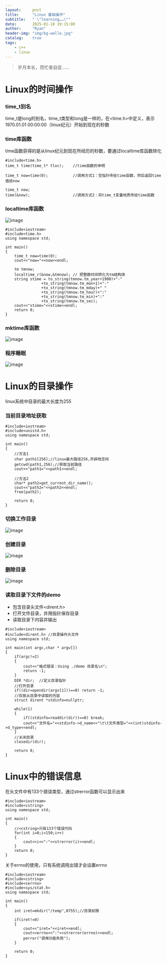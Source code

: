 ```yaml
---
layout:     post
title:      "Linux 基础操作"
subtitle:   " \"learning……\""
date:       2025-01-10 19:15:00
author:     "Ryan"
header-img: "img/bg-walle.jpg"
catalog:    true
tags:
    - c++
    - linux
---
```


> 岁月本长，而忙者自促……

# Linux的时间操作  

### time_t别名
time_t是long的别名，time_t类型和long是一样的，在<time.h>中定义，表示1970.01.01 00:00:00（linux纪元）开始到现在的秒数

### time库函数  
time函数获得的是从linux纪元到现在所经历的秒数，要通过localtime库函数转化  
````
#include<time.h>
time_t time(time_t* tloc);    //time函数的申明

time_t now=time(0);           //调用方式1：空指针传给time函数，然后返回time值给now

time_t now;
time(&now);                   //调用方式2：将time_t变量地质传给time函数
````

### localtime库函数  
![image](https://github.com/user-attachments/assets/95d4eaad-bfc0-4035-9602-89b6dccb2552)

````
#include<iostream>
#include<time.h>
using namespace std;

int main()
{
    time_t now=time(0);
    cout<<"now="<<now<<endl;

    tm tmnow;
    localtime_r(&now,&tmnow); // 把整数时间转化为tm结构体
    string stime = to_string(tmnow.tm_year+1900)+"-"
                +to_string(tmnow.tm_mon+1)+"-"
                +to_string(tmnow.tm_mday)+" "
                +to_string(tmnow.tm_hour)+":"
                +to_string(tmnow.tm_min)+":"
                +to_string(tmnow.tm_sec);
    cout<<"stime="<<stime<<endl;
    return 0;
}

````


### mktime库函数  

![image](https://github.com/user-attachments/assets/d10cdc1a-d66d-4e98-857e-07b3936d4d0c)


### 程序睡眠  

![image](https://github.com/user-attachments/assets/52d4d4c3-8fef-4dd4-ba0f-87d2133c6a74)




# Linux的目录操作  
linux系统中目录的最大长度为255  

### 当前目录地址获取  
````
#include<iostream>
#include<unistd.h>
using namespace std;

int main()
{
    //方法1
    char path1[256];//linux最大路径256,开辟栈空间
    getcwd(path1,256);//获取当前路径
    cout<<"path1="<<path1<<endl;

    //方法2
    char* path2=get_current_dir_name();
    cout<<"path2="<<path2<<endl;
    free(path2);
    
    return 0;
}
````

### 切换工作目录
![image](https://github.com/user-attachments/assets/12f93cb9-f515-471b-aa55-c6b34d53f16a)

### 创建目录  
![image](https://github.com/user-attachments/assets/dc3c643c-c519-48ce-bb71-3e4bfc93b861)


### 删除目录  
![image](https://github.com/user-attachments/assets/cace5e54-6b8e-4d12-9853-10e8ef686858)

### 读取目录下文件的demo  

* 包含目录头文件<dirent.h>
* 打开文件目录，并用指针保存目录
* 读取目录下内容并输出

````
#include<iostream>
#include<dirent.h> //目录操作头文件
using namespace std;

int main(int argc,char * argv[])
{
    if(argc!=2)
    {
        cout<<"格式错误：Using ./demo 目录名\n";
        return -1;
    }
    DIR *dir;  //定义目录指针
    //打开目录
    if((dir=opendir(argv[1]))==0) return -1;
    //存放从目录中读取的内容
    struct dirent *stdinfo=nullptr;

    while(1)
    {
        if((stdinfo=readdir(dir))==0) break;
        cout<<"文件名="<<stdinfo->d_name<<"\t\t文件类型="<<(int)stdinfo->d_type<<endl;
    }
    //关闭目录
    closedir(dir);

    return 0;
}
````

# Linux中的错误信息  
在<ctring>头文件中有133个错误类型，通过strerror函数可以显示出来  
````
#include<iostream>
#include<cstring>
using namespace std;

int main()
{
    //<cstring>只有133个错误代码
    for(int i=0;i<150;i++)
    {
        cout<<i<<":"<<strerror(i)<<endl;
    }
    return 0;
}
````

关于errno的使用，只有系统调用出错才会设置errno  
````
#include<iostream>
#include<cstring>
#include<cerrno>
#include<sys/stat.h>
using namespace std;

int main()
{
    int iret=mkdir("/temp",0755);//目录权限 
    
    if(iret!=0)
    {
        cout<<"iret="<<iret<<endl;
        cout<<errno<<":"<<strerror(errno)<<endl;
        perror("调用功能失败");
    }
    
    return 0;
}
````



